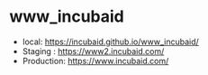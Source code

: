 # www_incubaid

- local: https://incubaid.github.io/www_incubaid/ 
- Staging : https://www2.incubaid.com/
- Production: https://www.incubaid.com/
